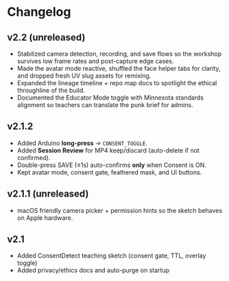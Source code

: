 # Changelog

## v2.2 (unreleased)
- Stabilized camera detection, recording, and save flows so the workshop survives low frame rates and post-capture edge cases.
- Made the avatar mode reactive, shuffled the face helper tabs for clarity, and dropped fresh UV slug assets for remixing.
- Expanded the lineage timeline + repo map docs to spotlight the ethical throughline of the build.
- Documented the Educator Mode toggle with Minnesota standards alignment so teachers can translate the punk brief for admins.

## v2.1.2
- Added Arduino **long-press** → `CONSENT_TOGGLE`.
- Added **Session Review** for MP4 keep/discard (auto-delete if not confirmed).
- Double-press SAVE (≤1s) auto-confirms **only** when Consent is ON.
- Kept avatar mode, consent gate, feathered mask, and UI buttons.

## v2.1.1 (unreleased)
- macOS friendly camera picker + permission hints so the sketch behaves on Apple hardware.

## v2.1
- Added ConsentDetect teaching sketch (consent gate, TTL, overlay toggle)
- Added privacy/ethics docs and auto-purge on startup
